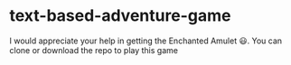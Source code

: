 # text-based-adventure-game
I would appreciate your help in getting the Enchanted Amulet 😃. You can clone or download the repo to play this game 
